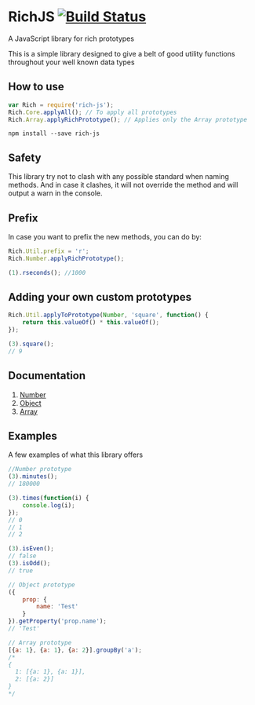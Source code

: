 # RichJS [![Build Status](https://travis-ci.org/commodityvectors/rich-js.svg?branch=master)](https://travis-ci.org/commodityvectors/rich-js)

A JavaScript library for rich prototypes

This is a simple library designed to give a belt of good utility functions throughout your well known data types

## How to use

```javascript
var Rich = require('rich-js');
Rich.Core.applyAll(); // To apply all prototypes
Rich.Array.applyRichPrototype(); // Applies only the Array prototype
```

`npm install --save rich-js`  

## Safety

This library try not to clash with any possible standard when naming methods. And in case it clashes, it will not override the method and will output a warn in the console.

## Prefix

In case you want to prefix the new methods, you can do by:

```javascript
Rich.Util.prefix = 'r';
Rich.Number.applyRichPrototype();

(1).rseconds(); //1000
```

## Adding your own custom prototypes

```javascript
Rich.Util.applyToPrototype(Number, 'square', function() {
    return this.valueOf() * this.valueOf();
});

(3).square();
// 9
```

## Documentation

1. [Number](https://github.com/commodityvectors/rich-js/wiki/Number)
2. [Object](https://github.com/commodityvectors/rich-js/wiki/Object)
3. [Array](https://github.com/commodityvectors/rich-js/wiki/Array)

## Examples

A few examples of what this library offers

```javascript
//Number prototype
(3).minutes();
// 180000

(3).times(function(i) {
    console.log(i);
});
// 0
// 1
// 2

(3).isEven();
// false
(3).isOdd();
// true

// Object prototype
({
    prop: {
        name: 'Test'
    }
}).getProperty('prop.name');
// 'Test'

// Array prototype
[{a: 1}, {a: 1}, {a: 2}].groupBy('a');
/*
{
  1: [{a: 1}, {a: 1}],
  2: [{a: 2}]
}
*/
```
